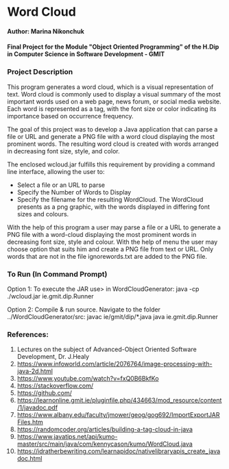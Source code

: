 # **Word Cloud**

#### Author: Marina Nikonchuk
#### Final Project for the Module "Object Oriented Programming" of the H.Dip in Computer Science in Software Development - GMIT

### Project Description

This program generates a word cloud, which is a visual representation of text. Word cloud is commonly used to display a visual summary of the most important words used on a web page, news forum, or social media website. Each word is represented as a tag, with the font size or color indicating its importance based on occurrence frequency.

The goal of this project was to develop a Java application that can parse a file or URL and generate a PNG file with a word cloud displaying the most prominent words. The resulting word cloud is created with words arranged in decreasing font size, style, and color.

The enclosed wcloud.jar fulfills this requirement by providing a command line interface, allowing the user to:

- Select a file or an URL to parse
- Specify the Number of Words to Display
- Specify the filename for the resulting WordCloud.
The WordCloud presents as a png graphic, with the words displayed in differing font sizes and colours.

With the help of this program a user may parse a file or a URL to generate a PNG file with a word-cloud displaying the most prominent words in decreasing font size, style and colour. With the help of menu the user  may choose option that suits him and create a PNG file from text or URL. Only words that are not in the file ignorewords.txt are added to the PNG file. 

### To Run (In Command Prompt)
Option 1: To execute the JAR use> in WordCloudGenerator: java -cp ./wcloud.jar ie.gmit.dip.Runner

Option 2: Compile & run source. Navigate to the folder ../WordCloudGenerator/src: javac ie/gmit/dip/*.java java ie.gmit.dip.Runner

### References:

1) Lectures on the subject of Advanced-Object Oriented Software Development, Dr. J.Healy  
2) https://www.infoworld.com/article/2076764/image-processing-with-java-2d.html
3) https://www.youtube.com/watch?v=fxQ0B6BkfKo  
4) https://stackoverflow.com/
5) https://github.com/
6) https://learnonline.gmit.ie/pluginfile.php/434663/mod_resource/content/1/javadoc.pdf
7) https://www.albany.edu/faculty/jmower/geog/gog692/ImportExportJARFiles.htm 
8) https://randomcoder.org/articles/building-a-tag-cloud-in-java 
9) https://www.javatips.net/api/kumo-master/src/main/java/com/kennycason/kumo/WordCloud.java 
10) https://idratherbewriting.com/learnapidoc/nativelibraryapis_create_javadoc.html  

